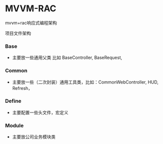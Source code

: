 # MVVM-RAC
mvvm+rac响应式编程架构

项目文件架构

### Base
  * 主要放一些通用父类 比如 BaseController, BaseRequest, 
### Common
  * 主要放一些（二次封装）通用工具类，比如：CommonWebController, HUD, Refresh，
### Define
  * 主要配置一些头文件，宏定义
### Module
  * 主要放公司业务模块类
